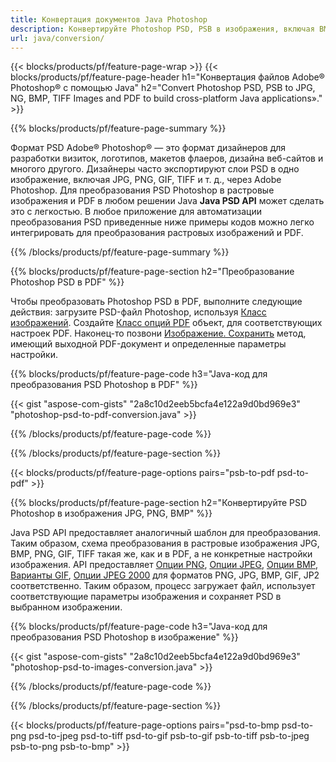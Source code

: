```yaml
---
title: Конвертация документов Java Photoshop
description: Конвертируйте Photoshop PSD, PSB в изображения, включая BMP, JPG, PNG, TIFF и PDF, с помощью библиотеки Java.
url: java/conversion/
---
```


{{< blocks/products/pf/feature-page-wrap >}}
{{< blocks/products/pf/feature-page-header h1="Конвертация файлов Adobe® Photoshop® с помощью Java" h2="Convert Photoshop PSD, PSB to JPG, NG, BMP, TIFF Images and PDF to build cross-platform Java applications»." >}}

{{% blocks/products/pf/feature-page-summary %}}

Формат PSD Adobe® Photoshop® — это формат дизайнеров для разработки визиток, логотипов, макетов флаеров, дизайна веб-сайтов и многого другого. Дизайнеры часто экспортируют слои PSD в одно изображение, включая JPG, PNG, GIF, TIFF и т. д., через Adobe Photoshop. Для преобразования PSD Photoshop в растровые изображения и PDF в любом решении Java **Java PSD API** может сделать это с легкостью. В любое приложение для автоматизации преобразования PSD приведенные ниже примеры кодов можно легко интегрировать для преобразования растровых изображений и PDF.

{{% /blocks/products/pf/feature-page-summary %}}

{{% blocks/products/pf/feature-page-section h2="Преобразование Photoshop PSD в PDF" %}}

Чтобы преобразовать Photoshop PSD в PDF, выполните следующие действия: загрузите PSD-файл Photoshop, используя [Класс изображений](https://apireference.aspose.com/psd/java/com.aspose.psd/Image). Создайте [Класс опций PDF](https://apireference.aspose.com/psd/java/com.aspose.psd.imageoptions/PdfOptions) объект, для соответствующих настроек PDF. Наконец-то позвони [Изображение. Сохранить](https://apireference.aspose.com/psd/java/com.aspose.psd/Image#save-java.lang.String-com.aspose.psd.ImageOptionsBase-) метод, имеющий выходной PDF-документ и определенные параметры настройки.

{{% blocks/products/pf/feature-page-code h3="Java-код для преобразования PSD Photoshop в PDF" %}}

{{< gist "aspose-com-gists" "2a8c10d2eeb5bcfa4e122a9d0bd969e3" "photoshop-psd-to-pdf-conversion.java" >}}

{{% /blocks/products/pf/feature-page-code %}}

{{% /blocks/products/pf/feature-page-section %}}

{{< blocks/products/pf/feature-page-options pairs="psb-to-pdf psd-to-pdf" >}}

{{% blocks/products/pf/feature-page-section h2="Конвертируйте PSD Photoshop в изображения JPG, PNG, BMP" %}}

Java PSD API предоставляет аналогичный шаблон для преобразования. Таким образом, схема преобразования в растровые изображения JPG, BMP, PNG, GIF, TIFF такая же, как и в PDF, а не конкретные настройки изображения. API предоставляет [Опции PNG](https://apireference.aspose.com/psd/java/com.aspose.psd.imageoptions/PngOptions), [Опции JPEG](https://apireference.aspose.com/psd/java/com.aspose.psd.imageoptions/JpegOptions), [Опции BMP](https://apireference.aspose.com/psd/java/com.aspose.psd.imageoptions/BmpOptions), [Варианты GIF](https://apireference.aspose.com/psd/java/com.aspose.psd.imageoptions/GifOptions), [Опции JPEG 2000](https://apireference.aspose.com/psd/java/com.aspose.psd.imageoptions/Jpeg2000Options) для форматов PNG, JPG, BMP, GIF, JP2 соответственно. Таким образом, процесс загружает файл, использует соответствующие параметры изображения и сохраняет PSD в выбранном изображении.

{{% blocks/products/pf/feature-page-code h3="Java-код для преобразования PSD Photoshop в изображение" %}}

{{< gist "aspose-com-gists" "2a8c10d2eeb5bcfa4e122a9d0bd969e3" "photoshop-psd-to-images-conversion.java" >}}

{{% /blocks/products/pf/feature-page-code %}}

{{% /blocks/products/pf/feature-page-section %}}

{{< blocks/products/pf/feature-page-options pairs="psd-to-bmp psd-to-png psd-to-jpeg psd-to-tiff psd-to-gif psb-to-gif psb-to-tiff psb-to-jpeg psb-to-png psb-to-bmp" >}}
